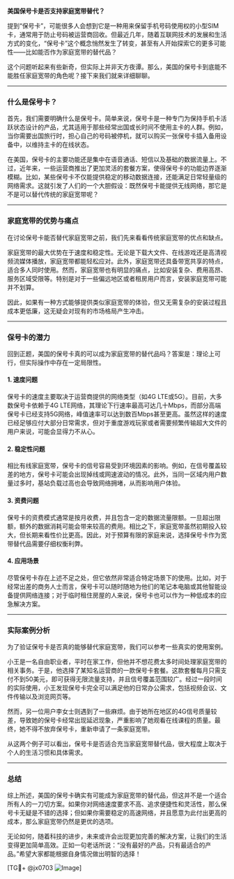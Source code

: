 **美国保号卡是否支持家庭宽带替代？**

提到“保号卡”，可能很多人会想到它是一种用来保留手机号码使用权的小型SIM卡，通常用于防止号码被运营商回收。但最近几年，随着互联网技术的发展和生活方式的变化，“保号卡”这个概念悄然发生了转变，甚至有人开始探索它的更多可能性——比如能否作为家庭宽带的替代品？

这个问题听起来有些新奇，但实际上并非天方夜谭。那么，美国的保号卡到底能不能胜任家庭宽带的角色呢？接下来我们就来详细聊聊。

---

### 什么是保号卡？

首先，我们需要明确什么是保号卡。简单来说，保号卡是一种专门为保持手机卡活跃状态设计的产品，尤其适用于那些经常出国或长时间不使用主卡的人群。例如，当你需要出国旅行时，担心自己的号码被停机，就可以购买一张保号卡插入备用设备中，以维持主卡的在线状态。

在美国，保号卡的主要功能还是集中在语音通话、短信以及基础的数据流量上。不过，近年来，一些运营商推出了更加灵活的套餐方案，使得保号卡的功能边界逐渐模糊。比如，某些保号卡不仅能提供稳定的移动数据连接，还能满足日常轻量级的网络需求。这就引发了人们的一个大胆假设：既然保号卡能提供无线网络，那它是不是可以替代传统的家庭宽带呢？

---

### 家庭宽带的优势与痛点

在讨论保号卡能否替代家庭宽带之前，我们先来看看传统家庭宽带的优点和缺点。

家庭宽带的最大优势在于速度和稳定性。无论是下载大文件、在线游戏还是高清视频流媒体播放，家庭宽带都能轻松应对。此外，家庭宽带还具备带宽共享的特点，适合多人同时使用。然而，家庭宽带也有明显的痛点，比如安装复杂、费用高昂、服务区域受限等。特别是对于一些偏远地区或者租房用户而言，安装家庭宽带可能并不划算。

因此，如果有一种方式能够提供类似家庭宽带的体验，但又无需复杂的安装过程且成本更低廉，这无疑会对现有的市场格局产生冲击。

---

### 保号卡的潜力

回到正题，美国的保号卡真的可以成为家庭宽带的替代品吗？答案是：理论上可行，但实际操作中存在一定局限性。

#### 1. **速度问题**
保号卡的速度主要取决于运营商提供的网络类型（如4G LTE或5G）。目前，大多数保号卡依赖于4G LTE网络，其理论下行速率最高可达几十Mbps，而部分高端保号卡已经支持5G网络，峰值速率可以达到数百Mbps甚至更高。虽然这样的速度已经足够应付大部分日常需求，但对于重度游戏玩家或者需要频繁传输超大文件的用户来说，可能会显得力不从心。

#### 2. **稳定性问题**
相比有线家庭宽带，保号卡的信号容易受到环境因素的影响。例如，在信号覆盖较差的地方，保号卡可能会出现掉线或网速波动的情况。此外，当同一区域内用户数量过多时，基站负载过高也会导致网络拥堵，从而影响用户体验。

#### 3. **资费问题**
保号卡的资费模式通常是按月收费，并且包含一定的数据流量限额。一旦超出限额，额外的数据消耗可能会带来较高的费用。相比之下，家庭宽带虽然初期投入较大，但长期来看性价比更高。因此，对于预算有限的家庭来说，选择保号卡作为宽带替代品需要仔细权衡利弊。

#### 4. **应用场景**
尽管保号卡存在上述不足之处，但它依然非常适合特定场景下的使用。比如，对于经常出差的商务人士而言，保号卡可以随时随地为他们的笔记本电脑或其他智能设备提供网络连接；对于临时租住房屋的人来说，保号卡也可以作为一种低成本的应急解决方案。

---

### 实际案例分析

为了验证保号卡是否真的能够替代家庭宽带，我们可以参考一些真实的使用案例。

小王是一名自由职业者，平时在家工作，但他并不想花费太多时间处理家庭宽带的相关事务。于是，他选择了某知名运营商的一款保号卡套餐。这款套餐每月只需支付不到50美元，即可获得无限流量支持，并且信号覆盖范围较广。经过一段时间的实际使用，小王发现保号卡完全可以满足他的日常办公需求，包括视频会议、文件传输以及浏览网页等。

然而，另一位用户李女士则遇到了一些麻烦。由于她所在地区的4G信号质量较差，导致她的保号卡经常出现延迟现象，严重影响了她观看在线课程的质量。最终，她不得不放弃保号卡，重新申请了一条家庭宽带。

从这两个例子可以看出，保号卡是否适合充当家庭宽带替代品，很大程度上取决于个人的生活习惯和具体需求。

---

### 总结

综上所述，美国的保号卡确实有可能成为家庭宽带的替代品，但这并不是一个适合所有人的一刀切方案。如果你对网络速度要求不高、追求便捷性和灵活性，那么保号卡无疑是不错的选择；但如果你需要稳定的高速网络，并且愿意为此付出更高的成本，那么家庭宽带仍然是更优的选项。

无论如何，随着科技的进步，未来或许会出现更加完善的解决方案，让我们的生活变得更加简单高效。正如一句老话所说：“没有最好的产品，只有最适合的产品。”希望大家都能根据自身情况做出明智的选择！

[TG💪+ @jx0703 ![Image](https://github.com/user-attachments/assets/dbca1d08-cadb-493c-b0ec-ad6f7a83f270)]